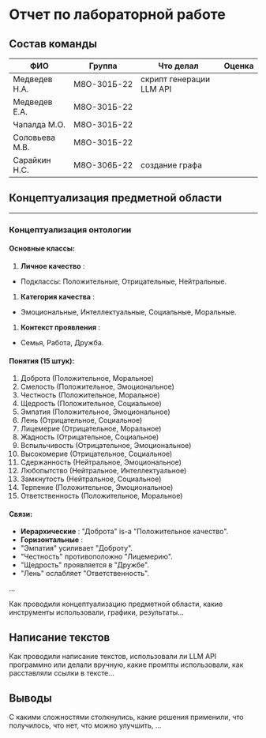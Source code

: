 # Отчет по лабораторной работе

## Состав команды

| ФИО            | Группа      | Что делал                | Оценка |
| -------------- | ----------- | ------------------------ | ------ |
| Медведев Н.А.  | М8О-301Б-22 | скрипт генерации LLM API |        |
| Медведев Е.А.  | М8О-301Б-22 |                          |        |
| Чапалда М.О.   | М8О-301Б-22 |                          |        |
| Соловьева М.В. | М8О-301Б-22 |                          |        |
| Сарайкин Н.С.  | М8О-306Б-22 | создание графа           |        |

## Концептуализация предметной области


---
### Концептуализация онтологии


#### Основные классы:


1.  **Личное качество** :
   * Подклассы: Положительные, Отрицательные, Нейтральные.
1.  **Категория качества** :
   * Эмоциональные, Интеллектуальные, Социальные, Моральные.
1.  **Контекст проявления** :
   * Семья, Работа, Дружба.


#### Понятия (15 штук):


1. Доброта (Положительное, Моральное)
1. Смелость (Положительное, Эмоциональное)
1. Честность (Положительное, Моральное)
1. Щедрость (Положительное, Социальное)
1. Эмпатия (Положительное, Эмоциональное)
1. Лень (Отрицательное, Социальное)
1. Лицемерие (Отрицательное, Моральное)
1. Жадность (Отрицательное, Социальное)
1. Вспыльчивость (Отрицательное, Эмоциональное)
1. Высокомерие (Отрицательное, Социальное)
1. Сдержанность (Нейтральное, Эмоциональное)
1. Любопытство (Нейтральное, Интеллектуальное)
1. Замкнутость (Нейтральное, Социальное)
1. Терпение (Положительное, Эмоциональное)
1. Ответственность (Положительное, Моральное)


#### Связи:


*  **Иерархические** : "Доброта" is-a "Положительное качество".
*  **Горизонтальные** :
  * "Эмпатия" усиливает "Доброту".
  * "Честность" противоположно "Лицемерию".
  * "Щедрость" проявляется в "Дружбе".
  * "Лень" ослабляет "Ответственность".

...

Как проводили концептуализацию предметной области, какие инструменты использовали, графики, результаты...

## Написание текстов

Как проводили написание текстов, использовали ли LLM API программно или делали вручную, какие промпты использовали, как расставляли ссылки в тексте...

## Выводы

С какими сложностями столкнулись, какие решения применили, что получилось, что нет, что можно улучшить, ...

